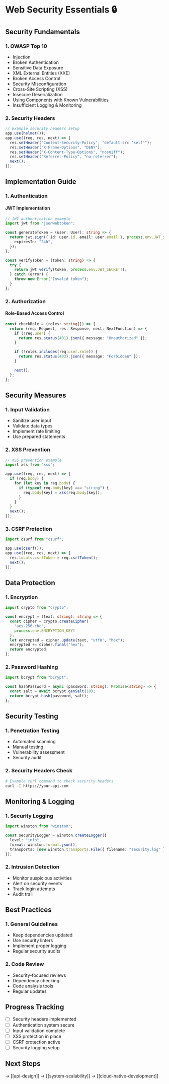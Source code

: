 # Web Security Essentials 🔒

## Security Fundamentals

### 1. OWASP Top 10

- Injection
- Broken Authentication
- Sensitive Data Exposure
- XML External Entities (XXE)
- Broken Access Control
- Security Misconfiguration
- Cross-Site Scripting (XSS)
- Insecure Deserialization
- Using Components with Known Vulnerabilities
- Insufficient Logging & Monitoring

### 2. Security Headers

```typescript
// Example security headers setup
app.use(helmet());
app.use((req, res, next) => {
  res.setHeader("Content-Security-Policy", "default-src 'self'");
  res.setHeader("X-Frame-Options", "DENY");
  res.setHeader("X-Content-Type-Options", "nosniff");
  res.setHeader("Referrer-Policy", "no-referrer");
  next();
});
```

## Implementation Guide

### 1. Authentication

#### JWT Implementation

```typescript
// JWT authentication example
import jwt from "jsonwebtoken";

const generateToken = (user: User): string => {
  return jwt.sign({ id: user.id, email: user.email }, process.env.JWT_SECRET!, {
    expiresIn: "24h",
  });
};

const verifyToken = (token: string) => {
  try {
    return jwt.verify(token, process.env.JWT_SECRET!);
  } catch (error) {
    throw new Error("Invalid token");
  }
};
```

### 2. Authorization

#### Role-Based Access Control

```typescript
const checkRole = (roles: string[]) => {
  return (req: Request, res: Response, next: NextFunction) => {
    if (!req.user) {
      return res.status(401).json({ message: "Unauthorized" });
    }

    if (!roles.includes(req.user.role)) {
      return res.status(403).json({ message: "Forbidden" });
    }

    next();
  };
};
```

## Security Measures

### 1. Input Validation

- Sanitize user input
- Validate data types
- Implement rate limiting
- Use prepared statements

### 2. XSS Prevention

```typescript
// XSS prevention example
import xss from "xss";

app.use((req, res, next) => {
  if (req.body) {
    for (let key in req.body) {
      if (typeof req.body[key] === "string") {
        req.body[key] = xss(req.body[key]);
      }
    }
  }
  next();
});
```

### 3. CSRF Protection

```typescript
import csurf from "csurf";

app.use(csurf());
app.use((req, res, next) => {
  res.locals.csrfToken = req.csrfToken();
  next();
});
```

## Data Protection

### 1. Encryption

```typescript
import crypto from "crypto";

const encrypt = (text: string): string => {
  const cipher = crypto.createCipher(
    "aes-256-cbc",
    process.env.ENCRYPTION_KEY!
  );
  let encrypted = cipher.update(text, "utf8", "hex");
  encrypted += cipher.final("hex");
  return encrypted;
};
```

### 2. Password Hashing

```typescript
import bcrypt from "bcrypt";

const hashPassword = async (password: string): Promise<string> => {
  const salt = await bcrypt.genSalt(10);
  return bcrypt.hash(password, salt);
};
```

## Security Testing

### 1. Penetration Testing

- Automated scanning
- Manual testing
- Vulnerability assessment
- Security audit

### 2. Security Headers Check

```bash
# Example curl command to check security headers
curl -I https://your-api.com
```

## Monitoring & Logging

### 1. Security Logging

```typescript
import winston from "winston";

const securityLogger = winston.createLogger({
  level: "info",
  format: winston.format.json(),
  transports: [new winston.transports.File({ filename: "security.log" })],
});
```

### 2. Intrusion Detection

- Monitor suspicious activities
- Alert on security events
- Track login attempts
- Audit trail

## Best Practices

### 1. General Guidelines

- Keep dependencies updated
- Use security linters
- Implement proper logging
- Regular security audits

### 2. Code Review

- Security-focused reviews
- Dependency checking
- Code analysis tools
- Regular updates

## Progress Tracking

- [ ] Security headers implemented
- [ ] Authentication system secure
- [ ] Input validation complete
- [ ] XSS protection in place
- [ ] CSRF protection active
- [ ] Security logging setup

## Next Steps

→ [[api-design]]
→ [[system-scalability]]
→ [[cloud-native-development]]
